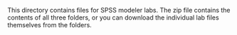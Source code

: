 This directory contains files for SPSS modeler labs. The zip file contains the contents of all three folders, or you can download the individual lab files themselves from the folders.
